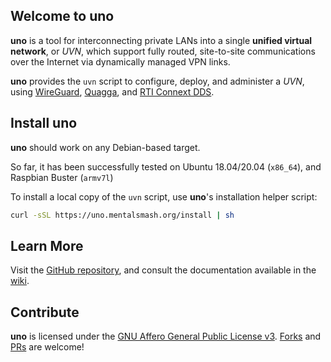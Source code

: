 ## Welcome to uno

**uno** is a tool for interconnecting private LANs into a single **unified virtual network**, or *UVN*, which support fully routed, site-to-site communications over the Internet
via dynamically managed VPN links.

**uno** provides the `uvn` script to configure, deploy, and administer a *UVN*, using [WireGuard](https://www.wireguard.com/), [Quagga](https://www.nongnu.org/quagga/), and [RTI Connext DDS](https://www.rti.com/products/connext-dds-professional).

## Install uno

**uno** should work on any Debian-based target.

So far, it has been successfully tested on Ubuntu 18.04/20.04 (`x86_64`), and
Raspbian Buster (`armv7l`)

To install a local copy of the `uvn` script, use **uno**'s installation helper script:

```sh
curl -sSL https://uno.mentalsmash.org/install | sh
```

## Learn More

Visit the [GitHub repository](https://github.com/mentalsmash/uno/), and consult the documentation available in the [wiki](https://github.com/mentalsmash/uno/wiki).

## Contribute

**uno** is licensed under the [GNU Affero General Public License v3](https://tldrlegal.com/license/gnu-affero-general-public-license-v3-(agpl-3.0)). [Forks](https://github.com/mentalsmash/uno/fork) and [PRs](https://github.com/mentalsmash/uno/pulls) are welcome!
